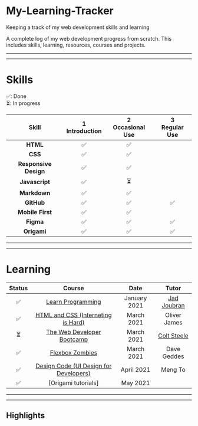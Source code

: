 # My-Learning-Tracker
Keeping a track of my web development skills and learning

A complete log of my web development progress from scratch. This includes skills, learning, resources, courses and projects. 

---
---

# Skills   

✅: Done <br>
⏳: In progress 


|        Skill         |  1<br>Introduction   |  2<br>Occasional Use   |   3<br>Regular Use     |
|:--------------------:| :-------------------:| :---------------------:| :---------------------:|
|     **HTML**         |          ✅          |         ✅             |                        |
|     **CSS**          |          ✅          |         ✅             |                        |
| **Responsive Design**|          ✅          |         ✅             |                       | 
|  **Javascript**      |          ✅          |         ⏳               |                        |
|  **Markdown**        |          ✅          |         ✅              |                         |
|  **GitHub**          |          ✅          |         ✅             |       ✅                |
|  **Mobile First**    |          ✅          |         ✅             |                         |
|  **Figma**           |          ✅          |         ✅             |       ✅                |
|  **Origami**         |          ✅          |         ✅             |       ✅                |

---
---

# Learning

|  Status   |  Course                                     | Date         | Tutor         |
|:---------:|:-------------------------------------------:|:------------:|:-------------:|
|   ✅      | [Learn Programming]                         | January 2021   | [Jad Joubran] |
|   ✅      | [HTML and CSS (Interneting is Hard)]         | March 2021    | Oliver James  |
|   ⏳      | [The Web Developer Bootcamp]                 | March 2021    | [Colt Steele] |
|   ✅      | [Flexbox Zombies]                            | March 2021    | Dave Geddes   |
|   ✅      | [Design Code (UI Design for Developers)]     | April 2021    | Meng To       |
|   ✅      | [Origami tutorials]                          | May 2021      | 


[//]:# (Reference links to courses)
[Learn Programming]:https://learnprogramming.online/
[HTML and CSS (Interneting is Hard)]: https://www.internetingishard.com/ 
[The Web Developer Bootcamp]: https://www.udemy.com/course/the-web-developer-bootcamp/
[Flexbox Zombies]:  https://flexboxzombies.com/p/flexbox-zombies 
[Design Code (UI Design for Developers)]: https://designcode.io/ui-design


[//]:# (Reference links to tutors)
[Jad Joubran]:https://twitter.com/joubranjad
[Colt Steele]: https://www.udemy.com/user/coltsteele/
[Dave Geddes]: https://twitter.com/geddski?ref_src=twsrc%5Egoogle%7Ctwcamp%5Eserp%7Ctwgr%5Eauthor
[Meng To]: https://twitter.com/MengTo
----
----
## Highlights 



